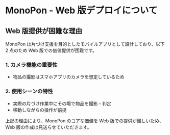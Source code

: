 # MonoPon - Web 版デプロイについて

## Web 版提供が困難な理由

MonoPon は片づけ支援を目的としたモバイルアプリとして設計しており、以下 2 点のため Web 版での価値提供が困難です。

### 1. カメラ機能の重要性

- 物品の撮影はスマホアプリのカメラを想定しているため

### 2. 使用シーンの特性

- 実際の片づけ作業中にその場で物品を撮影・判定
- 移動しながらの操作が前提

上記の理由により、MonoPon のコアな価値を Web 版での提供が難しいため、Web 版の作成は見送らせていただきます。
